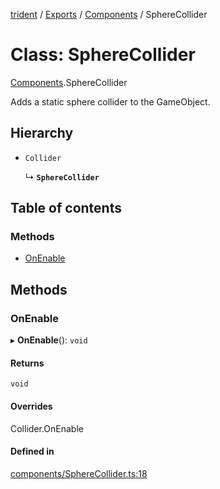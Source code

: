 [trident](../README.md) / [Exports](../modules.md) / [Components](../modules/Components.md) / SphereCollider

# Class: SphereCollider

[Components](../modules/Components.md).SphereCollider

Adds a static sphere collider to the GameObject.

## Hierarchy

- `Collider`

  ↳ **`SphereCollider`**

## Table of contents

### Methods

- [OnEnable](Components.SphereCollider.md#onenable)

## Methods

### OnEnable

▸ **OnEnable**(): `void`

#### Returns

`void`

#### Overrides

Collider.OnEnable

#### Defined in

[components/SphereCollider.ts:18](https://github.com/AIFanatic/Trident/blob/bbe6ccd/src/components/SphereCollider.ts#L18)
